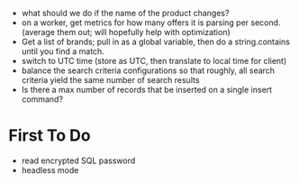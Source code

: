 ﻿- what should we do if the name of the product changes?
- on a worker, get metrics for how many offers it is parsing per second. (average them out; will hopefully help with optimization)
- Get a list of brands; pull in as a global variable, then do a string.contains until you find a match.
- switch to UTC time (store as UTC, then translate to local time for client)
- balance the search criteria configurations so that roughly, all search criteria yield the same number of search results
- Is there a max number of records that be inserted on a single insert command?


# First To Do	 
- read encrypted SQL password
- headless mode
